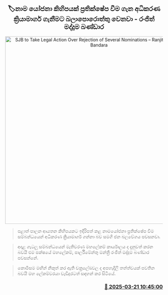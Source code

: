 <p align='center'><b><h2 align='center' title='SJB to Take Legal Action Over Rejection of Several Nominations – Ranjith Madduma Bandara'>🏷නාම යෝජනා කිහිපයක් ප්‍රතික්ෂේප වීම ගැන අධිකරණ ක්‍රියාමාර්ග ගැනීමට බලාපොරොත්තු වෙනවා - රංජිත් මද්දුම බණ්ඩාර</h2></b></p>
<p align='center'><img src='https://helakuru.sgp1.cdn.digitaloceanspaces.com/esana/images/lib/ranjith-maddumabandara-archived.jpg' width='600' alt='SJB to Take Legal Action Over Rejection of Several Nominations – Ranjith Madduma Bandara'></p>

> පළාත් පාලන ආයතන කිහිපයකට ඉදිරිපත් කළ නාමයෝජනා ප්‍රතික්ෂේප වීම සම්බන්ධයෙන් අධිකරණ ක්‍රියාමාර්ග ගන්නා බව සමගි ජන බලවේගය පවසනවා.

> අදාළ ගැටලු සම්බන්ධයෙන් මැතිවරණ මහලේකම් කාර්යාලය ද දැනුවත් කරන බවයි එම පක්ෂයේ මහලේකම්, පාර්ලිමේන්තු මන්ත්‍රී රංජිත් මද්දුම බණ්ඩාර පවසන්නේ.

> කොමිසම මඟින් නිකුත් කර ඇති චක්‍රලේඛවල ද අපහැදිලි තත්ත්වයක් පවතින බවයි මහ ලේකම්වරයා වැඩිදුරටත් සඳහන් කර සිටියේ.



<h3 align='right'><a href='https://www.helakuru.lk/esana/p/108514/'>📅 2025-03-21 10:45:00</a></h3>
